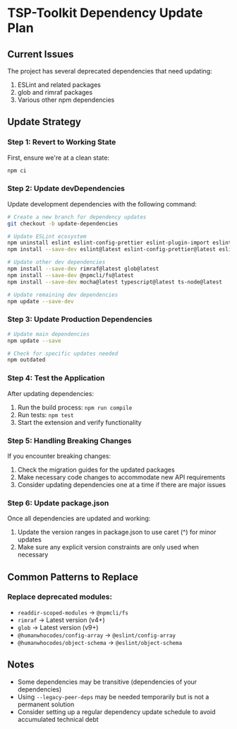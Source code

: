 # TSP-Toolkit Dependency Update Plan

## Current Issues

The project has several deprecated dependencies that need updating:

1. ESLint and related packages
2. glob and rimraf packages 
3. Various other npm dependencies

## Update Strategy

### Step 1: Revert to Working State

First, ensure we're at a clean state:

```bash
npm ci
```

### Step 2: Update devDependencies

Update development dependencies with the following command:

```bash
# Create a new branch for dependency updates
git checkout -b update-dependencies

# Update ESLint ecosystem
npm uninstall eslint eslint-config-prettier eslint-plugin-import eslint-plugin-jsdoc eslint-plugin-prettier
npm install --save-dev eslint@latest eslint-config-prettier@latest eslint-plugin-import@latest eslint-plugin-jsdoc@latest eslint-plugin-prettier@latest @eslint/config-array @eslint/object-schema

# Update other dev dependencies
npm install --save-dev rimraf@latest glob@latest
npm install --save-dev @npmcli/fs@latest
npm install --save-dev mocha@latest typescript@latest ts-node@latest

# Update remaining dev dependencies
npm update --save-dev
```

### Step 3: Update Production Dependencies

```bash
# Update main dependencies
npm update --save

# Check for specific updates needed
npm outdated
```

### Step 4: Test the Application

After updating dependencies:

1. Run the build process: `npm run compile`
2. Run tests: `npm test`
3. Start the extension and verify functionality

### Step 5: Handling Breaking Changes

If you encounter breaking changes:

1. Check the migration guides for the updated packages
2. Make necessary code changes to accommodate new API requirements
3. Consider updating dependencies one at a time if there are major issues

### Step 6: Update package.json

Once all dependencies are updated and working:

1. Update the version ranges in package.json to use caret (^) for minor updates
2. Make sure any explicit version constraints are only used when necessary

## Common Patterns to Replace

### Replace deprecated modules:

- `readdir-scoped-modules` → `@npmcli/fs`
- `rimraf` → Latest version (v4+)
- `glob` → Latest version (v9+) 
- `@humanwhocodes/config-array` → `@eslint/config-array`
- `@humanwhocodes/object-schema` → `@eslint/object-schema`

## Notes

- Some dependencies may be transitive (dependencies of your dependencies)
- Using `--legacy-peer-deps` may be needed temporarily but is not a permanent solution
- Consider setting up a regular dependency update schedule to avoid accumulated technical debt
